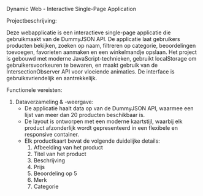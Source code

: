 Dynamic Web - Interactive Single-Page Application

Projectbeschrijving: 

Deze webapplicatie is een interactieve single-page applicatie die gebruikmaakt van de DummyJSON API. De applicatie laat gebruikers producten bekijken, zoeken op naam, filtreren op categorie, beoordelingen toevoegen, favorieten aanmaken en een winkelmandje opslaan.
Het project is gebouwd met moderne JavaScript-technieken, gebruikt localStorage om gebruikersvoorkeuren te bewaren, en maakt gebruik van de IntersectionObserver API voor vloeiende animaties. De interface is gebruiksvriendelijk en aantrekkelijk.

Functionele vereisten: 

1. Dataverzameling & -weergave:
   - De applicatie haalt data op van de DummyJSON API, waarmee een lijst van meer dan 20 producten beschikbaar is.
   - De layout is ontworpen met een moderne kaartstijl, waarbij elk product afzonderlijk wordt gepresenteerd in een flexibele en responsive container.
   - Elk productkaart bevat de volgende duidelijke details:
     1. Afbeelding van het product
     2. Titel van het product
     3. Beschrijving
     4. Prijs
     5. Beoordeling op 5
     6. Merk
     7. Categorie
        
